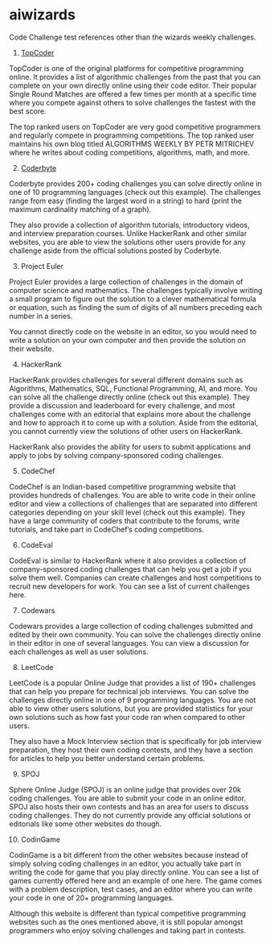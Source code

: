 # aiwizards
Code Challenge test references other than the wizards weekly challenges.

1. <a href="https://www.topcoder.com/challenges/?pageIndex=1">TopCoder</a>

TopCoder is one of the original platforms for competitive programming online. It provides a list of algorithmic challenges from the past that you can complete on your own directly online using their code editor. Their popular Single Round Matches are offered a few times per month at a specific time where you compete against others to solve challenges the fastest with the best score.

The top ranked users on TopCoder are very good competitive programmers and regularly compete in programming competitions. The top ranked user maintains his own blog titled ALGORITHMS WEEKLY BY PETR MITRICHEV where he writes about coding competitions, algorithms, math, and more.

2. <a href="https://coderbyte.com/">Coderbyte</a>

Coderbyte provides 200+ coding challenges you can solve directly online in one of 10 programming languages (check out this example). The challenges range from easy (finding the largest word in a string) to hard (print the maximum cardinality matching of a graph).

They also provide a collection of algorithm tutorials, introductory videos, and interview preparation courses. Unlike HackerRank and other similar websites, you are able to view the solutions other users provide for any challenge aside from the official solutions posted by Coderbyte.

3. Project Euler

Project Euler provides a large collection of challenges in the domain of computer science and mathematics. The challenges typically involve writing a small program to figure out the solution to a clever mathematical formula or equation, such as finding the sum of digits of all numbers preceding each number in a series.

You cannot directly code on the website in an editor, so you would need to write a solution on your own computer and then provide the solution on their website.

4. HackerRank

HackerRank provides challenges for several different domains such as Algorithms, Mathematics, SQL, Functional Programming, AI, and more. You can solve all the challenge directly online (check out this example). They provide a discussion and leaderboard for every challenge, and most challenges come with an editorial that explains more about the challenge and how to approach it to come up with a solution. Aside from the editorial, you cannot currently view the solutions of other users on HackerRank.

HackerRank also provides the ability for users to submit applications and apply to jobs by solving company-sponsored coding challenges.

5. CodeChef

CodeChef is an Indian-based competitive programming website that provides hundreds of challenges. You are able to write code in their online editor and view a collections of challenges that are separated into different categories depending on your skill level (check out this example). They have a large community of coders that contribute to the forums, write tutorials, and take part in CodeChef’s coding competitions.

6. CodeEval

CodeEval is similar to HackerRank where it also provides a collection of company-sponsored coding challenges that can help you get a job if you solve them well. Companies can create challenges and host competitions to recruit new developers for work. You can see a list of current challenges here.

7. Codewars

Codewars provides a large collection of coding challenges submitted and edited by their own community. You can solve the challenges directly online in their editor in one of several languages. You can view a discussion for each challenges as well as user solutions.

8. LeetCode

LeetCode is a popular Online Judge that provides a list of 190+ challenges that can help you prepare for technical job interviews. You can solve the challenges directly online in one of 9 programming languages. You are not able to view other users solutions, but you are provided statistics for your own solutions such as how fast your code ran when compared to other users.

They also have a Mock Interview section that is specifically for job interview preparation, they host their own coding contests, and they have a section for articles to help you better understand certain problems.

9. SPOJ

Sphere Online Judge (SPOJ) is an online judge that provides over 20k coding challenges. You are able to submit your code in an online editor. SPOJ also hosts their own contests and has an area for users to discuss coding challenges. They do not currently provide any official solutions or editorials like some other websites do though.

10. CodinGame

CodinGame is a bit different from the other websites because instead of simply solving coding challenges in an editor, you actually take part in writing the code for game that you play directly online. You can see a list of games currently offered here and an example of one here. The game comes with a problem description, test cases, and an editor where you can write your code in one of 20+ programming languages.

Although this website is different than typical competitive programming websites such as the ones mentioned above, it is still popular amongst programmers who enjoy solving challenges and taking part in contests.
